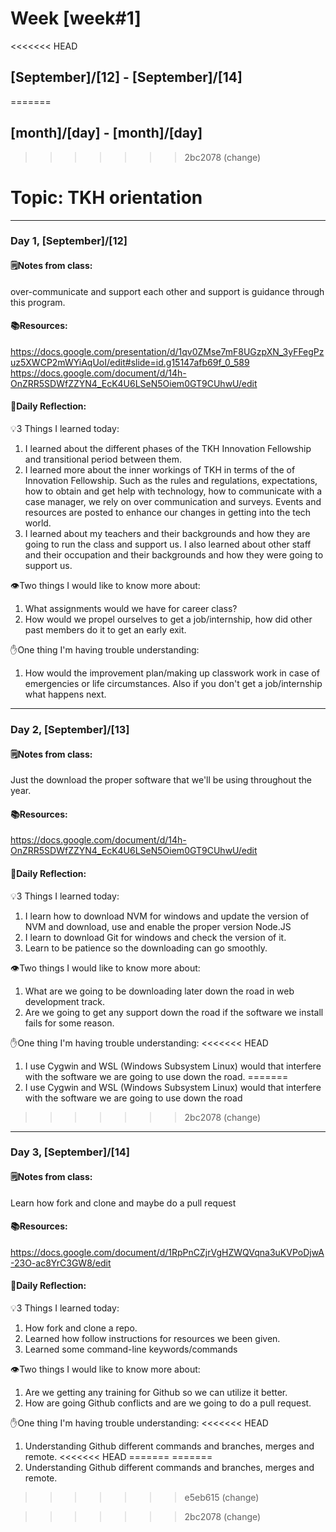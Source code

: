 # Week [week#1]
<<<<<<< HEAD
## [September]/[12] - [September]/[14]
=======
## [month]/[day] - [month]/[day]
>>>>>>> 2bc2078 (change)

# Topic: TKH orientation

___

### Day 1, [September]/[12]

#### 🗒️Notes from class:

over-communicate and support each other and support is guidance through this program.

#### 📚Resources:
https://docs.google.com/presentation/d/1qv0ZMse7mF8UGzpXN_3yFFegPzuz5XWCP2mWYiAqUoI/edit#slide=id.g15147afb69f_0_589
https://docs.google.com/document/d/14h-OnZRR5SDWfZZYN4_EcK4U6LSeN5Oiem0GT9CUhwU/edit


#### 💭Daily Reflection:

💡3 Things I learned today:
1. I learned about the different phases of the TKH Innovation Fellowship and transitional period between them.
2. I learned more about the inner workings of TKH in terms of the of Innovation Fellowship. Such as the rules and regulations,
expectations, how to obtain and get help with technology, how to communicate with a case manager, we rely on over communication and surveys. Events and resources are posted to enhance our changes in getting into the tech world.
3. I learned about my teachers and their backgrounds and how they are going to run the class and support us. 
I also learned about other staff and their occupation and their backgrounds and how they were going to support us.

👁️Two things I would like to know more about:
1. What assignments would we have for career class?
2. How would we propel ourselves to get a job/internship, how did other past members do it to get an early exit.

✋One thing I'm having trouble understanding:
1. How would the improvement plan/making up classwork work in case of emergencies or life circumstances. Also if you don't get a job/internship what happens next.


___

### Day 2, [September]/[13] 

#### 🗒️Notes from class:
Just the download the proper software that we'll be using throughout the year.
#### 📚Resources:
https://docs.google.com/document/d/14h-OnZRR5SDWfZZYN4_EcK4U6LSeN5Oiem0GT9CUhwU/edit


#### 💭Daily Reflection:

💡3 Things I learned today:
1. I learn how to download NVM for windows and update the version of NVM and download, use and enable the proper version Node.JS
2. I learn to download Git for windows and check the version of it.
3. Learn to be patience so the downloading can go smoothly.

👁️Two things I would like to know more about:
1. What are we going to be downloading later down the road in web development track.
2. Are we going to get any support down the road if the software we install fails for some reason.

✋One thing I'm having trouble understanding:
<<<<<<< HEAD
1. I use Cygwin and WSL (Windows Subsystem Linux) would that interfere with the software we are going to use down the road.
=======
1. I use Cygwin and WSL (Windows Subsystem Linux) would that interfere with the software we are going to use down the road
>>>>>>> 2bc2078 (change)

___

### Day 3, [September]/[14]
#### 🗒️Notes from class:

Learn how fork and clone and maybe do a pull request

#### 📚Resources:
https://docs.google.com/document/d/1RpPnCZjrVgHZWQVqna3uKVPoDjwA-23O-ac8YrC3GW8/edit

#### 💭Daily Reflection:

💡3 Things I learned today:
1. How fork and clone a repo.
2. Learned how follow instructions for resources we been given.
3. Learned some command-line keywords/commands


👁️Two things I would like to know more about:
1. Are we getting any training for Github so we can utilize it better.
2. How are going Github conflicts and are we going to do a pull request.

✋One thing I'm having trouble understanding:
<<<<<<< HEAD
1. Understanding Github different commands and branches, merges and remote.
<<<<<<< HEAD
=======
=======
1. Understanding Github different commands and branches, merges and remote. 
>>>>>>> e5eb615 (change)
 


>>>>>>> 2bc2078 (change)
 

